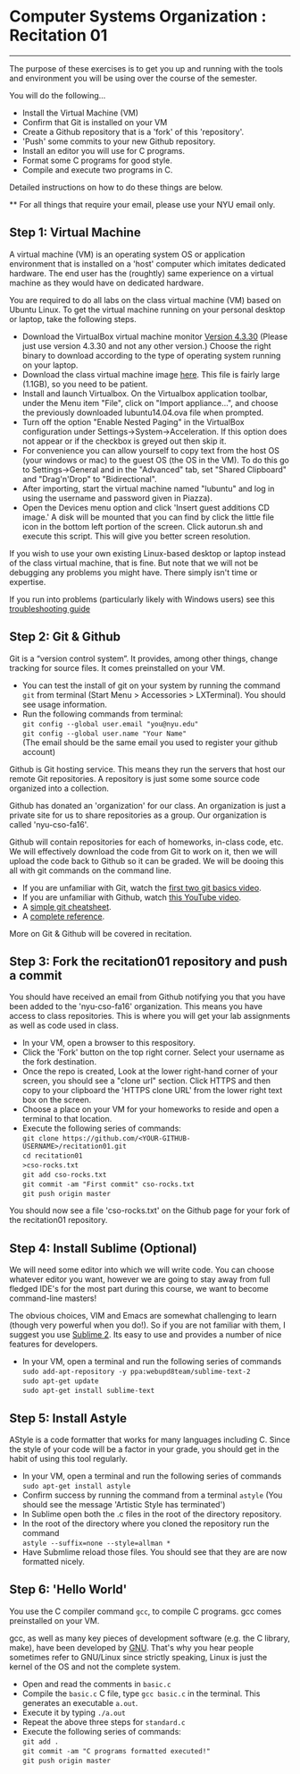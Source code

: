 # Computer Systems Organization : Recitation 01
-----------------------------------------------

The purpose of these exercises is to get you up and running with the tools and environment you will be using over the course of the semester. 

You will do the following...

* Install the Virtual Machine (VM) 
* Confirm that Git is installed on your VM
* Create a Github repository that is a 'fork' of this 'repository'.
* 'Push' some commits to your new Github repository.   
* Install an editor you will use for C programs.
* Format some C programs for good style.
* Compile and execute two programs in C. 

Detailed instructions on how to do these things are below. 

** For all things that require your email, please use your NYU email only.

Step 1: Virtual Machine
-----------------------

A virtual machine (VM) is an operating system OS or application environment that is installed on a 'host' computer which imitates dedicated hardware. The end user has the (roughtly) same experience on a virtual machine as they would have on dedicated hardware.

You are required to do all labs on the class virtual machine (VM) based on Ubuntu Linux. To get the virtual machine running on your personal desktop or laptop, take the following steps. 

* Download the VirtualBox virtual machine monitor <a href="https://www.virtualbox.org/wiki/Download_Old_Builds_4_3">Version 4.3.30</a> (Please just use version 4.3.30 and not any other version.) Choose the right binary to download according to the type of operating system running on your laptop.  
*  Download the class virtual machine image <a href="http://tintin.news.cs.nyu.edu/lubuntu14.04.ova">here</a>. This file is fairly large (1.1GB), so you need to be patient.  
* Install and launch Virtualbox. On the Virtualbox application toolbar, under the Menu item "File", click on "Import appliance...", and choose the previously downloaded lubuntu14.04.ova file when prompted.  
* Turn off the option "Enable Nested Paging" in the VirtualBox configuration under Settings->System->Acceleration. If this option does not appear or if the checkbox is greyed out then skip it.
* For convenience you can allow yourself to copy text from the host OS (your windows or mac) to the guest OS (the OS in the VM). To do this go to Settings->General and in the "Advanced" tab, set "Shared Clipboard" and "Drag'n'Drop" to "Bidirectional".
* After importing, start the virtual machine named "lubuntu" and log in using the username and password given in Piazza).
* Open the Devices menu option and click 'Insert guest additions CD image.' A disk will be mounted that you can find by click the little file icon in the bottom left portion of the screen. Click autorun.sh and execute this script. This will give you better screen resolution.    

If you wish to use your own existing Linux-based desktop or laptop instead of the class virtual machine, that is fine. But note that we will not be debugging any problems you might have. There simply isn't time or expertise.

If you run into problems (particularly likely with Windows users) see this [troubleshooting guide](http://cs.nyu.edu/courses/spring16/CSCI-UA.0201-001/resources/vm-troubleshoot.html)

Step 2: Git & Github 
--------------------

Git is a “version control system”. It provides, among other things, change tracking for source files. It comes preinstalled on your VM. 

* You can test the install of git on your system by running the command `git` from terminal (Start Menu > Accessories > LXTerminal). You should see usage information.
* Run the following commands from terminal:<br>
   ```git config --global user.email "you@nyu.edu"```<br>
   ```git config --global user.name "Your Name"```<br>
   (The email should be the same email you used to register your github account)

Github is Git hosting service. This means they run the servers that host our remote Git repositories. A repository is just  some some source code organized into a collection. 

Github has donated an 'organization' for our class. An organization is just a private site for us to share repositories as a group. Our organization is called 'nyu-cso-fa16'.

Github will contain repositories for each of homeworks, in-class code, etc. We will effectively download the code from Git to work on it, then we will upload the code back to Github so it can be graded. We will be dooing this all with git commands on the command line.

* If you are unfamiliar with Git, watch the [first two git basics video](http://git-scm.com/videos).
* If you are unfamiliar with Github, watch [this YouTube video](https://www.youtube.com/watch?v=0fKg7e37bQE).
* A [simple git cheatsheet](http://rogerdudler.github.io/git-guide/). 
* A [complete reference](http://www.git-scm.com/book/en/v2).

More on Git & Github will be covered in recitation.

Step 3: Fork the recitation01 repository and push a commit
--------------------------------------------------

You should have received an email from Github notifying you that you have been added to the 'nyu-cso-fa16' organization. This means you have access to class repositories. This is where you will get your lab assignments as well as code used in class.

* In your VM, open a browser to this respository.
* Click the 'Fork' button on the top right corner. Select your username as the fork destination.
* Once the repo is created, Look at the lower right-hand corner of your screen, you should see a "clone url" section. Click HTTPS and then copy to your clipboard the 'HTTPS clone URL' from the lower right text box on the screen.
* Choose a place on your VM for your homeworks to reside and open a terminal to that location.
* Execute the following series of commands: <br/>
  ```git clone https://github.com/<YOUR-GITHUB-USERNAME>/recitation01.git```<br/>
  ```cd recitation01   ```<br/>
  ```>cso-rocks.txt   ```<br/>
  ```git add cso-rocks.txt    ```<br/>
  ```git commit -am "First commit" cso-rocks.txt   ```<br/>
  ```git push origin master   ```<br/>  

You should now see a file 'cso-rocks.txt' on the Github page for your fork of the recitation01 repository. 

Step 4: Install Sublime (Optional)
----------------------------------

We will need some editor into which we will write code. You can choose whatever editor you want, however we are going to stay away from full fledged IDE's for the most part during this course, we want to become command-line masters!

The obvious choices, VIM and Emacs are somewhat challenging to learn (though very powerful when you do!). So if you are not familiar with them, I suggest you use [Sublime 2](https://www.sublimetext.com/). Its easy to use and provides a number of nice features for developers. 

* In your VM, open a terminal and run the following series of commands<br/>
  ```sudo add-apt-repository -y ppa:webupd8team/sublime-text-2  ```<br/>
  ```sudo apt-get update  ```<br/>
  ```sudo apt-get install sublime-text  ```<br/>


Step 5: Install Astyle
----------------------

AStyle is a code formatter that works for many languages including C. Since the style of your code will be a factor in your grade, you should get in the habit of using this tool regularly.

* In your VM, open a terminal and run the following series of commands<br/>
  ```sudo apt-get install astyle  ```
* Confirm success by running the command from a terminal ```astyle``` (You should see the message 'Artistic Style has terminated')
* In Sublime open both the .c files in the root of the directory repository.
* In the root of the directory where you cloned the repository run the command<br/>
  ```astyle --suffix=none --style=allman *  ```
* Have Submlime reload those files. You should see that they are are now formatted nicely.


Step 6: 'Hello World'   
---------------------

You use the C compiler command `gcc`, to compile C programs. gcc comes preinstalled on your VM. 

gcc, as well as many key pieces of development software (e.g. the C library, make), have been developed by [GNU](http://www.gnu.org/). That's why you hear people sometimes refer to GNU/Linux since strictly speaking, Linux is just the kernel of the OS and not the complete system.

* Open and read the comments in `basic.c`
* Compile the `basic.c` C file, type `gcc basic.c` in the terminal. This generates an executable `a.out`. 
* Execute it by typing `./a.out`
* Repeat the above three steps for `standard.c`
* Execute the following series of commands: <br/>
  ```git add .    ```<br/>
  ```git commit -am "C programs formatted executed!"   ```<br/>
  ```git push origin master   ```<br/>  
